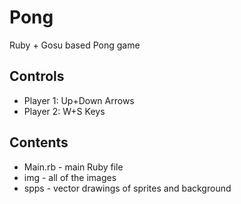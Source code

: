 Pong
====

Ruby + Gosu based Pong game

Controls
---------

* Player 1: Up+Down Arrows
* Player 2: W+S Keys

Contents
---------

* Main.rb - main Ruby file
* img - all of the images
* spps - vector drawings of sprites and background


